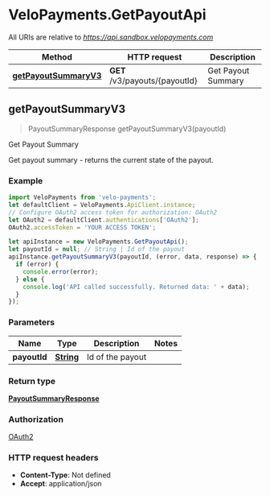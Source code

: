 # VeloPayments.GetPayoutApi

All URIs are relative to *https://api.sandbox.velopayments.com*

Method | HTTP request | Description
------------- | ------------- | -------------
[**getPayoutSummaryV3**](GetPayoutApi.md#getPayoutSummaryV3) | **GET** /v3/payouts/{payoutId} | Get Payout Summary



## getPayoutSummaryV3

> PayoutSummaryResponse getPayoutSummaryV3(payoutId)

Get Payout Summary

Get payout summary - returns the current state of the payout.

### Example

```javascript
import VeloPayments from 'velo-payments';
let defaultClient = VeloPayments.ApiClient.instance;
// Configure OAuth2 access token for authorization: OAuth2
let OAuth2 = defaultClient.authentications['OAuth2'];
OAuth2.accessToken = 'YOUR ACCESS TOKEN';

let apiInstance = new VeloPayments.GetPayoutApi();
let payoutId = null; // String | Id of the payout
apiInstance.getPayoutSummaryV3(payoutId, (error, data, response) => {
  if (error) {
    console.error(error);
  } else {
    console.log('API called successfully. Returned data: ' + data);
  }
});
```

### Parameters


Name | Type | Description  | Notes
------------- | ------------- | ------------- | -------------
 **payoutId** | [**String**](.md)| Id of the payout | 

### Return type

[**PayoutSummaryResponse**](PayoutSummaryResponse.md)

### Authorization

[OAuth2](../README.md#OAuth2)

### HTTP request headers

- **Content-Type**: Not defined
- **Accept**: application/json

